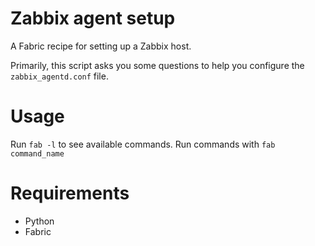 # Zabbix agent setup

A Fabric recipe for setting up a Zabbix host.

Primarily, this script asks you some questions to help you configure the 
`zabbix_agentd.conf` file.

# Usage
Run `fab -l` to see available commands. Run commands with `fab command_name`

# Requirements
* Python
* Fabric
